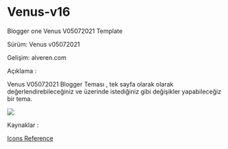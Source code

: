 # Venus-v16
<p>Blogger one Venus V05072021 Template</p>
<p>Sürüm: Venus v05072021</p>
<p>Gelişim: alveren.com</p>

<p>Açıklama :</p>

 <p>Venus V05072021 Blogger Teması , tek sayfa olarak olarak değerlendirebileceğiniz ve üzerinde istediğiniz gibi değişikler yapabileceğiz bir tema.</p>
<p><img src="https://github.com/umitsolmz/Venus-v16/blob/master/screenAvenus.png"/></p>
<p>Kaynaklar :</p>
<p><a rel="nofollow" href="https://www.w3schools.com/icons/icons_reference.asp" target="_blank">Icons Reference</a></p>
